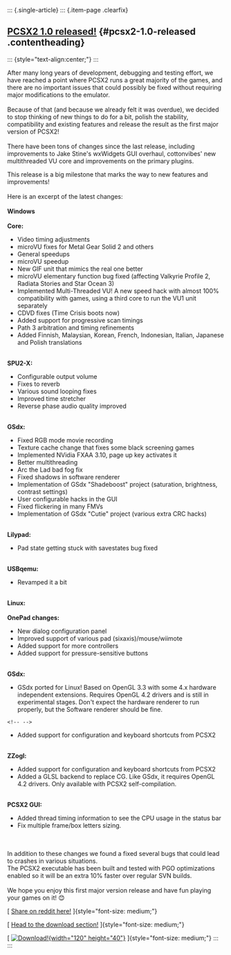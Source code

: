 ::: {.single-article}
::: {.item-page .clearfix}
## [PCSX2 1.0 released!](/244-pcsx2-1-0-released.html) {#pcsx2-1.0-released .contentheading}

::: {style="text-align:center;"}
:::

After many long years of development, debugging and testing effort, we
have reached a point where PCSX2 runs a great majority of the games, and
there are no important issues that could possibly be fixed without
requiring major modifications to the emulator.\
\
Because of that (and because we already felt it was overdue), we decided
to stop thinking of new things to do for a bit, polish the stability,
compatibility and existing features and release the result as the first
major version of PCSX2!\
\
There have been tons of changes since the last release, including
improvements to Jake Stine\'s wxWidgets GUI overhaul, cottonvibes\' new
multithreaded VU core and improvements on the primary plugins.

This release is a big milestone that marks the way to new features and
improvements!\
\
Here is an excerpt of the latest changes:\
\
**Windows**\
\
**Core:**

-   Video timing adjustments
-   microVU fixes for Metal Gear Solid 2 and others
-   General speedups
-   microVU speedup
-   New GIF unit that mimics the real one better
-   microVU elementary function bug fixed (affecting Valkyrie Profile 2,
    Radiata Stories and Star Ocean 3)
-   Implemented Multi-Threaded VU! A new speed hack with almost 100%
    compatibility with games, using a third core to run the VU1 unit
    separately
-   CDVD fixes (Time Crisis boots now)
-   Added support for progressive scan timings
-   Path 3 arbitration and timing refinements
-   Added Finnish, Malaysian, Korean, French, Indonesian, Italian,
    Japanese and Polish translations

\
**SPU2-X:**

-   Configurable output volume
-   Fixes to reverb
-   Various sound looping fixes
-   Improved time stretcher
-   Reverse phase audio quality improved

\
**GSdx:**

-   Fixed RGB mode movie recording
-   Texture cache change that fixes some black screening games
-   Implemented NVidia FXAA 3.10, page up key activates it
-   Better multithreading
-   Arc the Lad bad fog fix
-   Fixed shadows in software renderer
-   Implementation of GSdx \"Shadeboost\" project (saturation,
    brightness, contrast settings)
-   User configurable hacks in the GUI
-   Fixed flickering in many FMVs
-   Implementation of GSdx \"Cutie\" project (various extra CRC hacks)

\
**Lilypad:**

-   Pad state getting stuck with savestates bug fixed

\
**USBqemu:**

-   Revamped it a bit

\
**Linux:**\
\
**OnePad changes:**

-   New dialog configuration panel
-   Improved support of various pad (sixaxis)/mouse/wiimote
-   Added support for more controllers
-   Added support for pressure-sensitive buttons

\
**GSdx:**

-   GSdx ported for Linux! Based on OpenGL 3.3 with some 4.x hardware
    independent extensions. Requires OpenGL 4.2 drivers and is still in
    experimental stages. Don\'t expect the hardware renderer to run
    properly, but the Software renderer should be fine.

```{=html}
<!-- -->
```
-   Added support for configuration and keyboard shortcuts from PCSX2

\
**ZZogl:**

-   Added support for configuration and keyboard shortcuts from PCSX2
-   Added a GLSL backend to replace CG. Like GSdx, it requires OpenGL
    4.2 drivers. Only available with PCSX2 self-compilation.

\
**PCSX2 GUI:**

-   Added thread timing information to see the CPU usage in the status
    bar
-   Fix multiple frame/box letters sizing.

\
\
In addition to these changes we found a fixed several bugs that could
lead to crashes in various situations.\
The PCSX2 executable has been built and tested with PGO optimizations
enabled so it will be an extra 10% faster over regular SVN builds.\
\
We hope you enjoy this first major version release and have fun playing
your games on it!
😊

[ [](/download.html "Head to the download section!") [Share on reddit
here!](http://www.reddit.com/r/gaming/comments/xmvhm/ps2_emulator_pcsx2_version_10_out/)
]{style="font-size: medium;"}

[ [Head to the download
section!](/download.html "Head to the download section!")
]{style="font-size: medium;"}

[
[![Download!](/images/jdownloads/downloadimages/download_blue.png){width="120"
height="40"}](/download.html "Head to the download section!")
]{style="font-size: medium;"}
:::
:::
